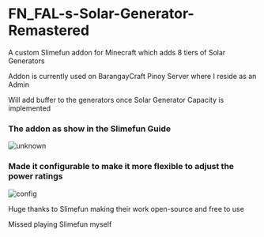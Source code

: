 # FN_FAL-s-Solar-Generator-Remastered
A custom Slimefun addon for Minecraft which adds 8 tiers of Solar Generators

Addon is currently used on BarangayCraft Pinoy Server where I reside as an Admin

Will add buffer to the generators once Solar Generator Capacity is implemented

### The addon as show in the Slimefun Guide
![unknown](https://user-images.githubusercontent.com/88238718/134811374-cec9429b-e9be-4cab-8351-2b7b31e53b44.png)

### Made it configurable to make it more flexible to adjust the power ratings

![config](https://user-images.githubusercontent.com/88238718/134811345-a988a433-0476-4722-8957-49f951b1ab00.png)


Huge thanks to Slimefun making their work open-source and free to use

Missed playing Slimefun myself
